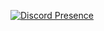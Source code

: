 [![Discord Presence](https://lanyard.cnrad.dev/api/1241677430058389566?theme=light&background=0d1117)](https://discord.com/users/1241677430058389566)
